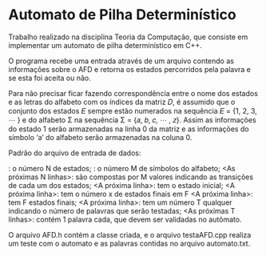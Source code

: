 # Automato de Pilha Determinístico

Trabalho realizado na disciplina Teoria da Computação, que consiste em implementar um automato de pilha determinístico em C++.

O programa recebe uma entrada através de um arquivo contendo as informações sobre o AFD e retorna os estados percorridos pela palavra e se esta foi aceita ou não.

Para não precisar ficar fazendo correspondência entre o nome dos estados e as letras do alfabeto com os índices da matriz 𝐷, é assumido que o conjunto dos estados 𝐸 sempre
estão numerados na sequência 𝐸 = {1, 2, 3, ⋯ } e do alfabeto Σ na sequência Σ = {𝑎, 𝑏, 𝑐, ⋯ , 𝑧}. Assim as informações do estado 1 serão armazenadas na linha 0 da matriz e as informações do símbolo ‘a’ do alfabeto serão armazenadas na coluna 0.


Padrão do arquivo de entrada de dados:

<Primeira linha>: o número N de estados;
<Segunda linha>: o número M de símbolos do alfabeto;
<As próximas N linhas>: são compostas por M valores indicando as transições de cada um dos estados;
<A próxima linha>: tem o estado inicial;
<A próxima linha>: tem o número x de estados finais em F
<A próxima linha>: tem F estados finais;
<A próxima linha>: tem um número T qualquer indicando o número de palavras que serão
testadas;
<As próximas T linhas>: contém 1 palavra cada, que devem ser validadas no autômato.
  
O arquivo AFD.h contém a classe criada, e o arquivo testaAFD.cpp realiza um teste com o automato e as palavras contidas no arquivo automato.txt. 
